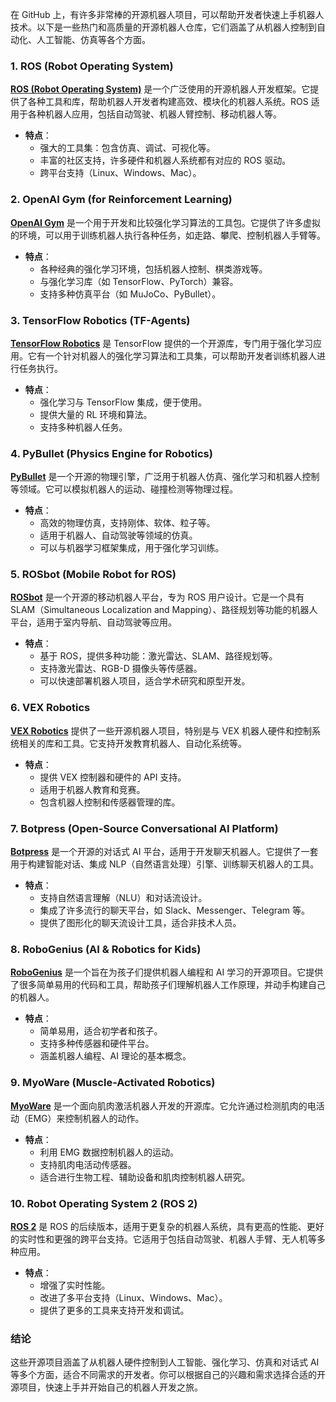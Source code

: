  
在 GitHub 上，有许多非常棒的开源机器人项目，可以帮助开发者快速上手机器人技术。以下是一些热门和高质量的开源机器人仓库，它们涵盖了从机器人控制到自动化、人工智能、仿真等各个方面。

### 1. **ROS (Robot Operating System)**

[**ROS (Robot Operating System)**](https://github.com/ros/ros) 是一个广泛使用的开源机器人开发框架。它提供了各种工具和库，帮助机器人开发者构建高效、模块化的机器人系统。ROS 适用于各种机器人应用，包括自动驾驶、机器人臂控制、移动机器人等。

- **特点**：
  - 强大的工具集：包含仿真、调试、可视化等。
  - 丰富的社区支持，许多硬件和机器人系统都有对应的 ROS 驱动。
  - 跨平台支持（Linux、Windows、Mac）。

### 2. **OpenAI Gym (for Reinforcement Learning)**

[**OpenAI Gym**](https://github.com/openai/gym) 是一个用于开发和比较强化学习算法的工具包。它提供了许多虚拟的环境，可以用于训练机器人执行各种任务，如走路、攀爬、控制机器人手臂等。

- **特点**：
  - 各种经典的强化学习环境，包括机器人控制、棋类游戏等。
  - 与强化学习库（如 TensorFlow、PyTorch）兼容。
  - 支持多种仿真平台（如 MuJoCo、PyBullet）。

### 3. **TensorFlow Robotics (TF-Agents)**

[**TensorFlow Robotics**](https://github.com/tensorflow/agents) 是 TensorFlow 提供的一个开源库，专门用于强化学习应用。它有一个针对机器人的强化学习算法和工具集，可以帮助开发者训练机器人进行任务执行。

- **特点**：
  - 强化学习与 TensorFlow 集成，便于使用。
  - 提供大量的 RL 环境和算法。
  - 支持多种机器人任务。

### 4. **PyBullet (Physics Engine for Robotics)**

[**PyBullet**](https://github.com/bulletphysics/bullet3) 是一个开源的物理引擎，广泛用于机器人仿真、强化学习和机器人控制等领域。它可以模拟机器人的运动、碰撞检测等物理过程。

- **特点**：
  - 高效的物理仿真，支持刚体、软体、粒子等。
  - 适用于机器人、自动驾驶等领域的仿真。
  - 可以与机器学习框架集成，用于强化学习训练。

### 5. **ROSbot (Mobile Robot for ROS)**

[**ROSbot**](https://github.com/RobotecAI/ROSbot) 是一个开源的移动机器人平台，专为 ROS 用户设计。它是一个具有 SLAM（Simultaneous Localization and Mapping）、路径规划等功能的机器人平台，适用于室内导航、自动驾驶等应用。

- **特点**：
  - 基于 ROS，提供多种功能：激光雷达、SLAM、路径规划等。
  - 支持激光雷达、RGB-D 摄像头等传感器。
  - 可以快速部署机器人项目，适合学术研究和原型开发。

### 6. **VEX Robotics**

[**VEX Robotics**](https://github.com/VEX-Robotics) 提供了一些开源机器人项目，特别是与 VEX 机器人硬件和控制系统相关的库和工具。它支持开发教育机器人、自动化系统等。

- **特点**：
  - 提供 VEX 控制器和硬件的 API 支持。
  - 适用于机器人教育和竞赛。
  - 包含机器人控制和传感器管理的库。

### 7. **Botpress (Open-Source Conversational AI Platform)**

[**Botpress**](https://github.com/botpress/botpress) 是一个开源的对话式 AI 平台，适用于开发聊天机器人。它提供了一套用于构建智能对话、集成 NLP（自然语言处理）引擎、训练聊天机器人的工具。

- **特点**：
  - 支持自然语言理解（NLU）和对话流设计。
  - 集成了许多流行的聊天平台，如 Slack、Messenger、Telegram 等。
  - 提供了图形化的聊天流设计工具，适合非技术人员。

### 8. **RoboGenius (AI & Robotics for Kids)**

[**RoboGenius**](https://github.com/roboGenius) 是一个旨在为孩子们提供机器人编程和 AI 学习的开源项目。它提供了很多简单易用的代码和工具，帮助孩子们理解机器人工作原理，并动手构建自己的机器人。

- **特点**：
  - 简单易用，适合初学者和孩子。
  - 支持多种传感器和硬件平台。
  - 涵盖机器人编程、AI 理论的基本概念。

### 9. **MyoWare (Muscle-Activated Robotics)**

[**MyoWare**](https://github.com/myoWare/MyoWare) 是一个面向肌肉激活机器人开发的开源库。它允许通过检测肌肉的电活动（EMG）来控制机器人的动作。

- **特点**：
  - 利用 EMG 数据控制机器人的运动。
  - 支持肌肉电活动传感器。
  - 适合进行生物工程、辅助设备和肌肉控制机器人研究。

### 10. **Robot Operating System 2 (ROS 2)**

[**ROS 2**](https://github.com/ros2/ros2) 是 ROS 的后续版本，适用于更复杂的机器人系统，具有更高的性能、更好的实时性和更强的跨平台支持。它适用于包括自动驾驶、机器人手臂、无人机等多种应用。

- **特点**：
  - 增强了实时性能。
  - 改进了多平台支持（Linux、Windows、Mac）。
  - 提供了更多的工具来支持开发和调试。

### 结论
这些开源项目涵盖了从机器人硬件控制到人工智能、强化学习、仿真和对话式 AI 等多个方面，适合不同需求的开发者。你可以根据自己的兴趣和需求选择合适的开源项目，快速上手并开始自己的机器人开发之旅。